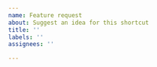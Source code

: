 ```yaml
---
name: Feature request
about: Suggest an idea for this shortcut
title: ''
labels: ''
assignees: ''

---
```

